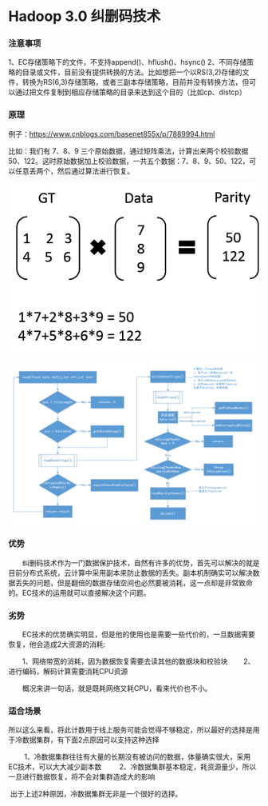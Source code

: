 # Hadoop 3.0 纠删码技术



### 注意事项

1、EC存储策略下的文件，不支持append()、hflush()、hsync()
2、不同存储策略的目录或文件，目前没有提供转换的方法。比如想把一个以RS(3,2)存储的文件，转换为RS(6,3)存储策略，或者三副本存储策略，目前并没有转换方法，但可以通过把文件复制到相应存储策略的目录来达到这个目的（比如cp、distcp）





### 原理

例子：https://www.cnblogs.com/basenet855x/p/7889994.html

比如：我们有 7、8、9 三个原始数据，通过矩阵乘法，计算出来两个校验数据 50、122。这时原始数据加上校验数据，一共五个数据：7、8、9、50、122，可以任意丢两个，然后通过算法进行恢复。

 ![EC](imgs/EC.png)

 ![EC-Steps](imgs/EC-Steps.png)





### 优势

　　纠删码技术作为一门数据保护技术，自然有许多的优势，首先可以解决的就是目前分布式系统，云计算中采用副本来防止数据的丢失。副本机制确实可以解决数据丢失的问题，但是翻倍的数据存储空间也必然要被消耗，这一点却是非常致命的。EC技术的运用就可以直接解决这个问题。



### 劣势

　　EC技术的优势确实明显，但是他的使用也是需要一些代价的，一旦数据需要恢复，他会造成2大资源的消耗:

　　1、网络带宽的消耗，因为数据恢复需要去读其他的数据块和校验块
　　2、进行编码，解码计算需要消耗CPU资源

　　概况来讲一句话，就是既耗网络又耗CPU，看来代价也不小。



### 适合场景

​	所以这么来看，将此计数用于线上服务可能会觉得不够稳定，所以最好的选择是用于冷数据集群，有下面2点原因可以支持这种选择

　　 1、冷数据集群往往有大量的长期没有被访问的数据，体量确实很大，采用EC技术，可以大大减少副本数
　　 2、冷数据集群基本稳定，耗资源量少，所以一旦进行数据恢复，将不会对集群造成大的影响

​	出于上述2种原因，冷数据集群无非是一个很好的选择。